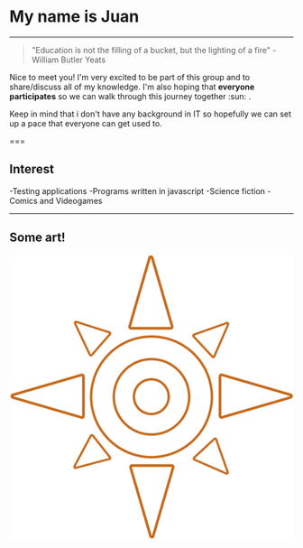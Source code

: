 # My name is Juan
---
> "Education is not the filling of a bucket, but the lighting of a fire" -William Butler Yeats

Nice to meet you! I'm very excited to be part of this group and to share/discuss all of my knowledge.
I'm also hoping that **everyone participates** so we can walk through this journey together :sun: .

Keep in mind that i don't have any background in IT so hopefully we can set up a pace that everyone can get used to.

===

## Interest
-Testing applications
-Programs written in javascript
-Science fiction
-Comics and Videogames

---

## Some art!
![Image](img/Courage%20crest.png)
    